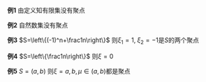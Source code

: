 **例1**
由定义知有限集没有聚点

**例2**
自然数集没有聚点

**例3**
$S=\left\{(-1)^n+\frac1n\right\}$
则$\xi_1=1,\;\xi_2=-1$是$S$的两个聚点

**例4**
$S=\left\{\frac1n\right\}$
则$\xi=0$

**例5**
$S=(a,b)$
则$\xi=a,b,\mu\in(a,b)$都是聚点
